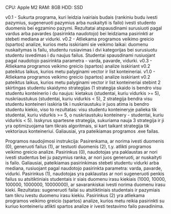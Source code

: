 CPU: Apple M2
RAM: 8GB
HDD: SSD

v0.1 - Sukurta programa, kuri leidzia ivairiais budais (rankiniu budu ivesti pazymius, sugeneruoti pazymius arba nuskaityti is failo) ivesti studento duomenis bei egzamino pazymi. Rezultatai atspausdinami surusiuoti pagal vardus arba pavardes (pasirinkta naudotojo) bei leidziama pasirinkti ar stebeti mediana ar vidurki.
v0.2 - Atliekama programos veikimo greicio (spartos) analize, kurios metu isskiriami sie veikimo laikai: duomenu nuskaitymas is failu, studentu rusiavimas i dvi kategorijas bei surusiuotu studentu isvedimas i du naujus failus. Studentai spausdinami rusiuojant pagal naudotojo pasirinkta parametra - varda, pavarde, vidurki.
v0.3 - Atliekama programos veikimo greicio (spartos) analize isskiriant v0.2 pateiktus laikus, kurios metu palyginami vector ir list konteineriai.
v1.0 - Atliekama programos veikimo greicio (spartos) analize isskiriant v0.2 pateiktus laikus, kurios metu palyginami vector ir list konteineriai stebint 2 skirtingas studentu skaidymo strategijas (1 strategija skaido is bendro visu studentu konteinerio i du naujus: kietakus (studentai, kuriu vidurkis >= 5), nuskriaustukus (studentai, kuriu vidurkis < 5), 2 strategija bendra visu studentu konteineri isskiria tik i nuskriaustuku ir juos atima is bendro studentu kiekio, viso to rezultatas: visu studentu konteineryje palieka tik studentai, kuriu vidurkis >= 5, o nuskriaustuku konteinery - studentai, kuriu vidurkis < 5). Isskyrus spartesne strategija, sukuriama nauja 3 strategija ir ji yra optimizuojama tam tikrais algoritmais, si kart taikant strategija tik vektoriaus konteineriui. Galiausiai, yra pateikiamas programos .exe failas.

Programos naudojimosi instrukcija:
Pasirenkama, ar norima ivesti duomenis (0), generuoti failus (1), ar testuoti duomenis (2), t.y. atlikti programos veikimo greicio analize.
Pasirinkus (0), naudotojas yra paklaustas ar nori ivesti studentus bei ju pazymius ranka, ar nori juos generuoti, ar nuskaityti is failo. Galiausiai, pateikiamas pasirinkimas stebeti studentu vidurki arba mediana, rusiuojant pagal naudotojo pasirinkta parametra: varda, pavarde, vidurki.
Pasirinkus (1), naudotojas yra paklaustas ar nori sugeneruoti penkis failus su atsitiktiniais studentais ir siais duomenu irasu kiekiais (1000, 10000, 100000, 1000000, 10000000), ar savarankiskai ivesti norima duomenu irasu kieki. Rezultatas: sugeneruoti failai su atsitiktiniais studentais ir pazymiais tam tikru ivestu duomenu irasu kiekiu.
Pasirinkus (2) yra atliekama programos veikimo greicio (spartos) analize, kurios metu reikia pasirinkti su kuriuo konteineriu atlikti spartos analize ir ivesti testavimo failo pavadinima.
